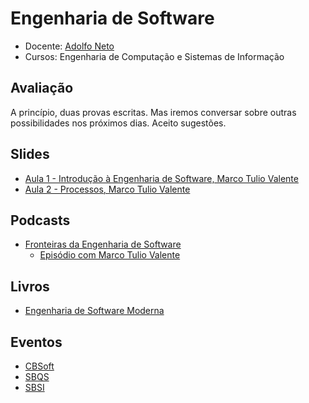 # Engenharia de Software

- Docente: [Adolfo Neto](https://adolfont.github.io/)
- Cursos: Engenharia de Computação e Sistemas de Informação

## Avaliação

A princípio, duas provas escritas. Mas iremos conversar sobre outras possibilidades nos próximos dias. Aceito sugestões.



<!-- [Anotações](xournal_notes/) https://gosignpdf.com/edit/  save all as image -->


## Slides

- [Aula 1 - Introdução à Engenharia de Software, Marco Tulio Valente](http://bit.ly/4fIDozz)
- [Aula 2 - Processos, Marco Tulio Valente](http://bit.ly/45HPFzO)


## Podcasts
- [Fronteiras da Engenharia de Software](https://fronteirases.github.io/)
  - [Episódio com Marco Tulio Valente](https://open.spotify.com/episode/0B8uqfrmxygPePafrXIiiD)  

## Livros

- [Engenharia de Software Moderna](https://engsoftmoderna.info/)


## Eventos

- [CBSoft](https://cbsoft.sbc.org.br/)
- [SBQS](https://sbqs.sbc.org.br/)
- [SBSI](https://www2.sbc.org.br/ce-si/sbsi.html)
